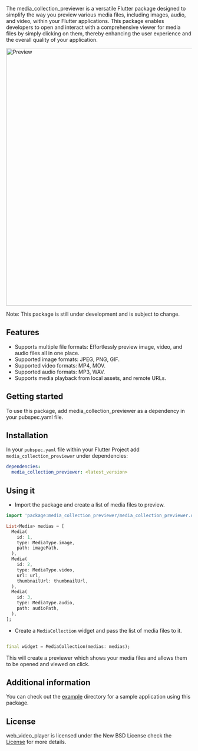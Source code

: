 The media_collection_previewer is a versatile Flutter package designed to simplify the way you preview various media
files,
including images, audio, and video, within your Flutter applications.
This package enables developers to open and interact with a comprehensive viewer for media files by simply clicking on
them,
thereby enhancing the user experience and the overall quality of your application.

<img src="https://github.com/saedkhaled/media_collection_previewer/blob/main/screenshots/preview.gif?raw=true" width="700" alt="Preview"/>

Note: This package is still under development and is subject to change.

## Features

- Supports multiple file formats: Effortlessly preview image, video, and audio files all in one place.
- Supported image formats: JPEG, PNG, GIF.
- Supported video formats: MP4, MOV.
- Supported audio formats: MP3, WAV.
- Supports media playback from local assets, and remote URLs.

## Getting started

To use this package, add media_collection_previewer as a dependency in your pubspec.yaml file.

## Installation

In your `pubspec.yaml` file within your Flutter Project add `media_collection_previewer` under dependencies:

```yaml
dependencies:
  media_collection_previewer: <latest_version>
```

## Using it

- Import the package and create a list of media files to preview.

```dart
import 'package:media_collection_previewer/media_collection_previewer.dart';

List<Media> medias = [
  Media(
    id: 1,
    type: MediaType.image,
    path: imagePath,
  ),
  Media(
    id: 2,
    type: MediaType.video,
    url: url,
    thumbnailUrl: thumbnailUrl,
  ),
  Media(
    id: 3,
    type: MediaType.audio,
    path: audioPath,
  ),
];
```

- Create a `MediaCollection` widget and pass the list of media files to it.

```dart

final widget = MediaCollection(medias: medias);
```

This will create a previewer which shows your media files and allows them to be opened and viewed on click.

## Additional information

You can check out the [example]('https://github.com/saedkhaled/media_collection_previewer/tree/main/example') directory
for a sample application using this package.

## License

web_video_player is licensed under the New BSD License check
the [License]('https://github.com/saedkhaled/media_collection_previewer/blob/main/LICENSE') for more details.
